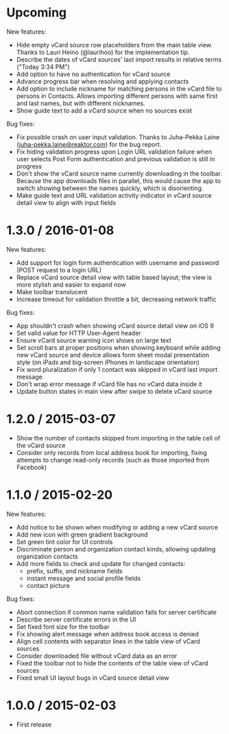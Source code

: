 # Upcoming

New features:

* Hide empty vCard source row placeholders from the main table
  view. Thanks to Lauri Heino (@laurihoo) for the implementation tip.
* Describe the dates of vCard sources' last import results in relative
  terms ("Today 3:34 PM")
* Add option to have no authentication for vCard source
* Advance progress bar when resolving and applying contacts
* Add option to include nickname for matching persons in the vCard
  file to persons in Contacts. Allows importing different persons with
  same first and last names, but with different nicknames.
* Show guide text to add a vCard source when no sources exist

Bug fixes:

* Fix possible crash on user input validation. Thanks to Juha-Pekka
  Laine (juha-pekka.laine@reaktor.com) for the bug report.
* Fix hiding validation progress upon Login URL validation failure
  when user selects Post Form authentication and previous validation
  is still in progress
* Don't show the vCard source name currently downloading in the
  toolbar. Because the app downloads files in parallel, this would
  cause the app to switch showing between the names quickly, which is
  disorienting.
* Make guide text and URL validation activity indicator in vCard
  source detail view to align with input fields

# 1.3.0 / 2016-01-08

New features:

* Add support for login form authentication with username and password (POST
  request to a login URL)
* Replace vCard source detail view with table based layout; the view is more
  stylish and easier to expand now
* Make toolbar translucent
* Increase timeout for validation throttle a bit, decreasing network traffic

Bug fixes:

* App shouldn't crash when showing vCard source detail view on iOS 9
* Set valid value for HTTP User-Agent header
* Ensure vCard source warning icon shows on large text
* Set scroll bars at proper positions when showing keyboard while adding new
  vCard source and device allows form sheet modal presentation style (on iPads
  and big-screen iPhones in landscape orientation)
* Fix word pluralization if only 1 contact was skipped in vCard last
  import message
* Don't wrap error message if vCard file has no vCard data inside it
* Update button states in main view after swipe to delete vCard source

# 1.2.0 / 2015-03-07

* Show the number of contacts skipped from importing in the table cell of the
  vCard source
* Consider only records from local address book for importing, fixing attempts
  to change read-only records (such as those imported from Facebook)

# 1.1.0 / 2015-02-20

New features:

* Add notice to be shown when modifying or adding a new vCard source
* Add new icon with green gradient background
* Set green tint color for UI controls
* Discriminate person and organization contact kinds, allowing updating
  organization contacts
* Add more fields to check and update for changed contacts:
  - prefix, suffix, and nickname fields
  - instant message and social profile fields
  - contact picture

Bug fixes:

* Abort connection if common name validation fails for server certificate
* Describe server certificate errors in the UI
* Set fixed font size for the toolbar
* Fix showing alert message when address book access is denied
* Align cell contents with separator lines in the table view of vCard sources
* Consider downloaded file without vCard data as an error
* Fixed the toolbar not to hide the contents of the table view of vCard sources
* Fixed small UI layout bugs in vCard source detail view

# 1.0.0 / 2015-02-03

* First release
